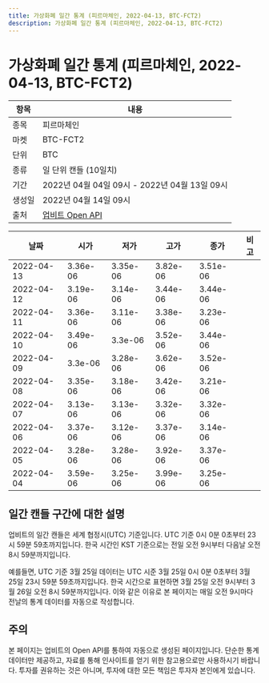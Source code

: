 ```yaml
---
title: 가상화폐 일간 통계 (피르마체인, 2022-04-13, BTC-FCT2)
description: 가상화폐 일간 통계 (피르마체인, 2022-04-13, BTC-FCT2)
---
```



가상화폐 일간 통계 (피르마체인, 2022-04-13, BTC-FCT2)
===

|항목|내용|
|--|--|
|종목|피르마체인|
|마켓|BTC-FCT2|
|단위|BTC|
|종류|일 단위 캔들 (10일치)|
|기간|2022년 04월 04일 09시 - 2022년 04월 13일 09시|
|생성일|2022년 04월 14일 09시|
|출처|[업비트 Open API](https://docs.upbit.com)|


|날짜|시가|저가|고가|종가|비고|
|--|--|--|--|--|--|
|2022-04-13|3.36e-06|3.35e-06|3.82e-06|3.51e-06|    |
|2022-04-12|3.19e-06|3.14e-06|3.44e-06|3.44e-06|    |
|2022-04-11|3.36e-06|3.11e-06|3.38e-06|3.23e-06|    |
|2022-04-10|3.49e-06|3.3e-06|3.52e-06|3.44e-06|    |
|2022-04-09|3.3e-06|3.28e-06|3.62e-06|3.52e-06|    |
|2022-04-08|3.35e-06|3.18e-06|3.42e-06|3.21e-06|    |
|2022-04-07|3.13e-06|3.13e-06|3.32e-06|3.32e-06|    |
|2022-04-06|3.37e-06|3.12e-06|3.37e-06|3.14e-06|    |
|2022-04-05|3.28e-06|3.28e-06|3.92e-06|3.37e-06|    |
|2022-04-04|3.59e-06|3.25e-06|3.99e-06|3.25e-06|    |


일간 캔들 구간에 대한 설명
---


업비트의 일간 캔들은 세계 협정시(UTC) 기준입니다. 
UTC 기준 0시 0분 0초부터 23시 59분 59초까지입니다. 
한국 시간인 KST 기준으로는 전일 오전 9시부터 다음날 오전 8시 59분까지입니다. 


예를들면, UTC 기준 3월 25일 데이터는 UTC 시준 3월 25일 0시 0분 0초부터 3월 25일 23시 59분 59초까지입니다. 
한국 시간으로 표현하면 3월 25일 오전 9시부터 3월 26일 오전 8시 59분까지입니다. 
이와 같은 이유로 본 페이지는 매일 오전 9시마다 전날의 통계 데이터를 자동으로 작성합니다. 


주의
---


본 페이지는 업비트의 Open API를 통하여 자동으로 생성된 페이지입니다. 
단순한 통계 데이터만 제공하고, 자료를 통해 인사이트를 얻기 위한 참고용으로만 사용하시기 바랍니다. 
투자를 권유하는 것은 아니며, 투자에 대한 모든 책임은 투자자 본인에게 있습니다. 
